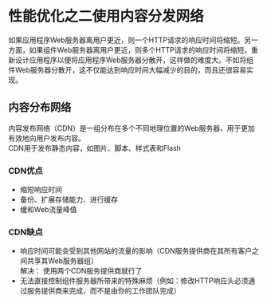 # 性能优化之二使用内容分发网络
如果应用程序Web服务器离用户更近，则一个HTTP请求的响应时间将缩短。另一方面，如果组件Web服务器离用户更近，则多个HTTP请求的响应时间将缩短。重新设计应用程序以便将应用程序Web服务器分散开，这样做的难度大。不如将组件Web服务器分散开，这不仅能达到响应时间大幅减少的目的，而且还很容易实现。

## 内容分布网络
内容发布网络（CDN）是一组分布在多个不同地理位置的Web服务器，用于更加有效地向用户发布内容。  
CDN用于发布静态内容，如图片、脚本、样式表和Flash
### CDN优点
* 缩短响应时间
* 备份、扩展存储能力、进行缓存
* 缓和Web流量峰值

### CDN缺点
* 响应时间可能会受到其他网站的流量的影响（CDN服务提供商在其所有客户之间共享其Web服务器组）  
	解决： 使用两个CDN服务提供商就行了
* 无法直接控制组件服务器所带来的特殊麻烦（例如：修改HTTP响应头必须通过服务提供商来完成，而不是由你的工作团队完成）